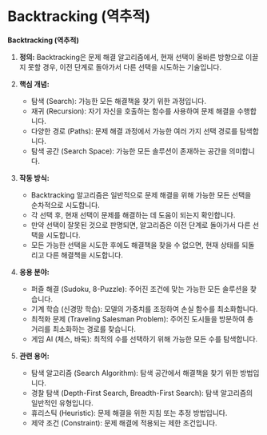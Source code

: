 # Backtracking (역추적)

**Backtracking (역추적)**

1.  **정의:** Backtracking은 문제 해결 알고리즘에서, 현재 선택이 올바른 방향으로 이끌지 못할 경우, 이전 단계로 돌아가서 다른 선택을 시도하는 기술입니다.

2.  **핵심 개념:**
    *   탐색 (Search): 가능한 모든 해결책을 찾기 위한 과정입니다.
    *   재귀 (Recursion): 자기 자신을 호출하는 함수를 사용하여 문제 해결을 수행합니다.
    *   다양한 경로 (Paths): 문제 해결 과정에서 가능한 여러 가지 선택 경로를 탐색합니다.
    *   탐색 공간 (Search Space): 가능한 모든 솔루션이 존재하는 공간을 의미합니다.

3.  **작동 방식:**
    *   Backtracking 알고리즘은 일반적으로 문제 해결을 위해 가능한 모든 선택을 순차적으로 시도합니다.
    *   각 선택 후, 현재 선택이 문제를 해결하는 데 도움이 되는지 확인합니다.
    *   만약 선택이 잘못된 것으로 판명되면, 알고리즘은 이전 단계로 돌아가서 다른 선택을 시도합니다.
    *   모든 가능한 선택을 시도한 후에도 해결책을 찾을 수 없으면, 현재 상태를 되돌리고 다른 해결책을 시도합니다.

4.  **응용 분야:**
    *   퍼즐 해결 (Sudoku, 8-Puzzle): 주어진 조건에 맞는 가능한 모든 솔루션을 찾습니다.
    *   기계 학습 (신경망 학습): 모델의 가중치를 조정하여 손실 함수를 최소화합니다.
    *   최적화 문제 (Traveling Salesman Problem): 주어진 도시들을 방문하여 총 거리를 최소화하는 경로를 찾습니다.
    *   게임 AI (체스, 바둑): 최적의 수를 선택하기 위해 가능한 모든 수를 탐색합니다.

5.  **관련 용어:**
    *   탐색 알고리즘 (Search Algorithm): 탐색 공간에서 해결책을 찾기 위한 방법입니다.
    *   경찰 탐색 (Depth-First Search, Breadth-First Search): 탐색 알고리즘의 일반적인 유형입니다.
    *   휴리스틱 (Heuristic): 문제 해결을 위한 지침 또는 추정 방법입니다.
    *   제약 조건 (Constraint): 문제 해결에 적용되는 제한 조건입니다.
